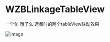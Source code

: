 # WZBLinkageTableView
一个仿 饿了么 选餐时的两个tableView联动效果


![image](httfile:///Users/pomelo/Desktop/WZBLinkageTableView.gifw=true)
